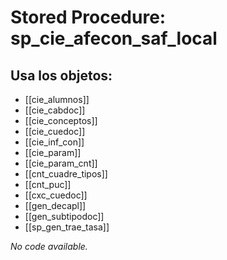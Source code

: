 # Stored Procedure: sp_cie_afecon_saf_local

## Usa los objetos:
- [[cie_alumnos]]
- [[cie_cabdoc]]
- [[cie_conceptos]]
- [[cie_cuedoc]]
- [[cie_inf_con]]
- [[cie_param]]
- [[cie_param_cnt]]
- [[cnt_cuadre_tipos]]
- [[cnt_puc]]
- [[cxc_cuedoc]]
- [[gen_decapl]]
- [[gen_subtipodoc]]
- [[sp_gen_trae_tasa]]

*No code available.*
